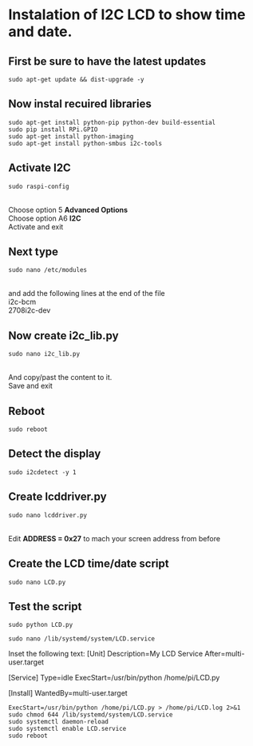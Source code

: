 # Instalation of I2C LCD to show time and date.

## First be sure to have the latest updates
    sudo apt-get update && dist-upgrade -y

## Now instal recuired libraries
    sudo apt-get install python-pip python-dev build-essential
    sudo pip install RPi.GPIO
    sudo apt-get install python-imaging
    sudo apt-get install python-smbus i2c-tools

## Activate I2C
    sudo raspi-config
<br> Choose option 5 **Advanced Options**
<br> Choose option A6 **I2C**
<br> Activate and exit

## Next type
    sudo nano /etc/modules
<br> and add the following lines at the end of the file
    <br> i2c-bcm
    <br> 2708i2c-dev

## Now create i2c_lib.py
    sudo nano i2c_lib.py
<br> And copy/past the content to it.
<br> Save and exit

## Reboot
    sudo reboot

## Detect the display
    sudo i2cdetect -y 1

## Create lcddriver.py
    sudo nano lcddriver.py
<br> Edit **ADDRESS = 0x27** to mach your screen address from before

## Create the LCD time/date script
    sudo nano LCD.py

## Test the script
    sudo python LCD.py
    
    sudo nano /lib/systemd/system/LCD.service
    
Inset the following text:
 [Unit]
 Description=My LCD Service
 After=multi-user.target

 [Service]
 Type=idle
 ExecStart=/usr/bin/python /home/pi/LCD.py

 [Install]
 WantedBy=multi-user.target
 
 
    ExecStart=/usr/bin/python /home/pi/LCD.py > /home/pi/LCD.log 2>&1
    sudo chmod 644 /lib/systemd/system/LCD.service
    sudo systemctl daemon-reload
    sudo systemctl enable LCD.service
    sudo reboot

